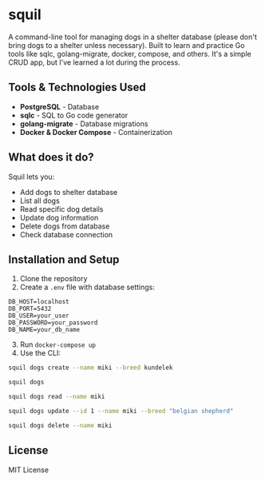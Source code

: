 # squil

A command-line tool for managing dogs in a shelter database (please don't bring dogs to a shelter unless necessary). Built to learn and practice Go tools like sqlc, golang-migrate, docker, compose, and others. It's a simple CRUD app, but I've learned a lot during the process.

## Tools & Technologies Used

- **PostgreSQL** - Database
- **sqlc** - SQL to Go code generator
- **golang-migrate** - Database migrations
- **Docker & Docker Compose** - Containerization

## What does it do?

Squil lets you:
- Add dogs to shelter database
- List all dogs
- Read specific dog details
- Update dog information
- Delete dogs from database
- Check database connection


## Installation and Setup

1. Clone the repository
2. Create a `.env` file with database settings:
```env
DB_HOST=localhost
DB_PORT=5432
DB_USER=your_user
DB_PASSWORD=your_password
DB_NAME=your_db_name
```
3. Run `docker-compose up`
4. Use the CLI:
```bash
squil dogs create --name miki --breed kundelek

squil dogs

squil dogs read --name miki

squil dogs update --id 1 --name miki --breed "belgian shepherd"

squil dogs delete --name miki
```

## License

MIT License
